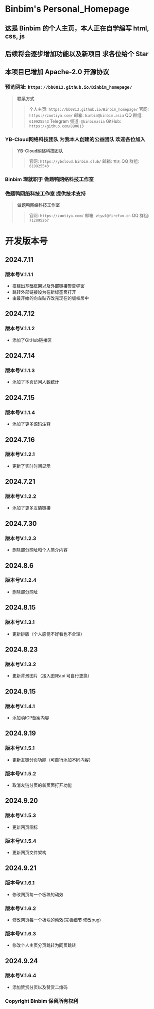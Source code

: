 # Binbim's Personal_Homepage
## 这是 **Binbim** 的个人主页，本人正在自学编写 html, css, js
## 后续将会逐步增加功能以及新项目 求各位给个 Star
## 本项目已增加 Apache-2.0 开源协议
### 预览网址: `https://bb0813.github.io/Binbim_homepage/`

> **联系方式**
>> 个人主页: `https://bb0813.github.io/Binbim_homepage/`
>> 官网: `https://zuotiya.com/`
>> 邮箱: `binbim@binbim.asia`
>> QQ 群组: `619925543`
>> Telegram 频道: `@binbimasia`
>> GitHub: `https://github.com/BB0813`

### **YB-Cloud网络科技团队** 为我本人创建的公益团队 **欢迎各位加入** 
> **YB-Cloud网络科技团队**
>> 官网: `https://ybcloud.binbim.club/`
>> 邮箱: `暂无`
>> QQ 群组: `619925543`

### **Binbim** 现就职于 **做题鸭网络科技工作室** 
### **做题鸭网络科技工作室** 提供技术支持 
> **做题鸭网络科技工作室**
>> 官网: `https://zuotiya.com/`
>> 邮箱: `ztywl@firefun.cn`
>> QQ 群组: `712895267`



# 开发版本号
## 2024.7.11 
### 版本号V.1.1.1
* 搭建出基础框架以及外部链接警告弹窗
* 跳转外部链接设为在新标签页打开
* 由最开始的向左贴齐改完现在的版权居中

## 2024.7.12
### 版本号V.1.1.2
* 添加了GitHub链接区

## 2024.7.14
### 版本号V.1.1.3
* 添加了本页访问人数统计


## 2024.7.15
### 版本号V.1.1.4
* 添加了更多源码注释


## 2024.7.16
### 版本号V.1.2.1
* 更新了实时时间显示


## 2024.7.21
### 版本号V.1.2.2
* 添加了更多友情链接


## 2024.7.30
### 版本号V.1.2.3
* 删除部分网址和个人简介内容

## 2024.8.6
### 版本号V.1.2.4
* 删除部分网址

## 2024.8.15
### 版本号V.1.3.1
* 更新排版（个人感觉不好看也不合理）

## 2024.8.23
### 版本号V.1.3.2
* 更新背景图片（接入图床api 可自行更换）

## 2024.9.15
### 版本号V.1.4.1
* 添加萌ICP备案内容

## 2024.9.19
### 版本号V.1.5.1
* 更新友链分页功能（可自行添加不同内容）

### 版本号V.1.5.2
* 取消友链分页的新页面打开功能

## 2024.9.20
### 版本号V.1.5.3
* 更新网页图标

### 版本号V.1.5.4
* 更新网页文件架构

## 2024.9.21
### 版本号V.1.6.1
* 修改网页每一个板块的动效

### 版本号V.1.6.2
* 修改网页每一个板块的动效(完善细节 修改bug)

### 版本号V.1.6.3
* 修改个人主页分页跳转为同页跳转

## 2024.9.24
### 版本号V.1.6.4
* 添加赞赏分页以及赞赏二维码

### Copyright Binbim 保留所有权利

